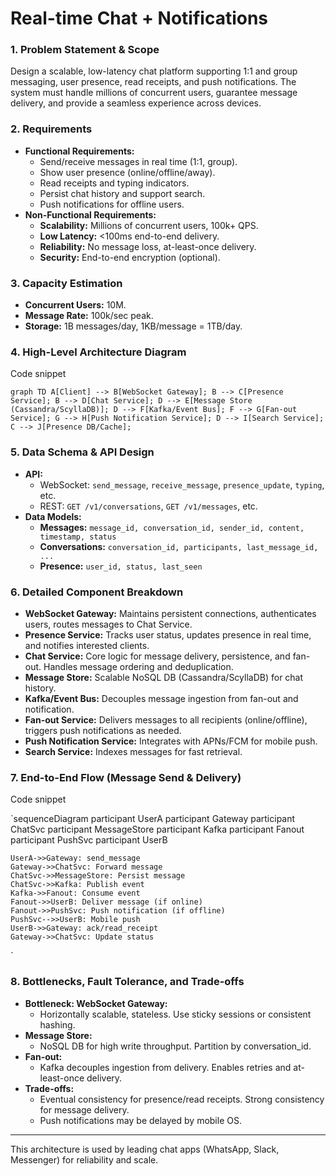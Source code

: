 # Real-time Chat + Notifications

### 1. Problem Statement & Scope

Design a scalable, low-latency chat platform supporting 1:1 and group messaging, user presence, read receipts, and push notifications. The system must handle millions of concurrent users, guarantee message delivery, and provide a seamless experience across devices.

### 2. Requirements

- **Functional Requirements:**
    - Send/receive messages in real time (1:1, group).
    - Show user presence (online/offline/away).
    - Read receipts and typing indicators.
    - Persist chat history and support search.
    - Push notifications for offline users.
- **Non-Functional Requirements:**
    - **Scalability:** Millions of concurrent users, 100k+ QPS.
    - **Low Latency:** <100ms end-to-end delivery.
    - **Reliability:** No message loss, at-least-once delivery.
    - **Security:** End-to-end encryption (optional).

### 3. Capacity Estimation

- **Concurrent Users:** 10M.
- **Message Rate:** 100k/sec peak.
- **Storage:** 1B messages/day, 1KB/message = 1TB/day.

### 4. High-Level Architecture Diagram

Code snippet

`graph TD
    A[Client] --> B[WebSocket Gateway];
    B --> C[Presence Service];
    B --> D[Chat Service];
    D --> E[Message Store (Cassandra/ScyllaDB)];
    D --> F[Kafka/Event Bus];
    F --> G[Fan-out Service];
    G --> H[Push Notification Service];
    D --> I[Search Service];
    C --> J[Presence DB/Cache];
`

### 5. Data Schema & API Design

- **API:**
    - WebSocket: `send_message`, `receive_message`, `presence_update`, `typing`, etc.
    - REST: `GET /v1/conversations`, `GET /v1/messages`, etc.
- **Data Models:**
    - **Messages:** `message_id, conversation_id, sender_id, content, timestamp, status`
    - **Conversations:** `conversation_id, participants, last_message_id, ...`
    - **Presence:** `user_id, status, last_seen`

### 6. Detailed Component Breakdown

- **WebSocket Gateway:** Maintains persistent connections, authenticates users, routes messages to Chat Service.
- **Presence Service:** Tracks user status, updates presence in real time, and notifies interested clients.
- **Chat Service:** Core logic for message delivery, persistence, and fan-out. Handles message ordering and deduplication.
- **Message Store:** Scalable NoSQL DB (Cassandra/ScyllaDB) for chat history.
- **Kafka/Event Bus:** Decouples message ingestion from fan-out and notification.
- **Fan-out Service:** Delivers messages to all recipients (online/offline), triggers push notifications as needed.
- **Push Notification Service:** Integrates with APNs/FCM for mobile push.
- **Search Service:** Indexes messages for fast retrieval.

### 7. End-to-End Flow (Message Send & Delivery)

Code snippet

`sequenceDiagram
    participant UserA
    participant Gateway
    participant ChatSvc
    participant MessageStore
    participant Kafka
    participant Fanout
    participant PushSvc
    participant UserB

    UserA->>Gateway: send_message
    Gateway->>ChatSvc: Forward message
    ChatSvc->>MessageStore: Persist message
    ChatSvc->>Kafka: Publish event
    Kafka->>Fanout: Consume event
    Fanout->>UserB: Deliver message (if online)
    Fanout->>PushSvc: Push notification (if offline)
    PushSvc-->>UserB: Mobile push
    UserB->>Gateway: ack/read_receipt
    Gateway->>ChatSvc: Update status
`

### 8. Bottlenecks, Fault Tolerance, and Trade-offs

- **Bottleneck: WebSocket Gateway:**
    - Horizontally scalable, stateless. Use sticky sessions or consistent hashing.
- **Message Store:**
    - NoSQL DB for high write throughput. Partition by conversation_id.
- **Fan-out:**
    - Kafka decouples ingestion from delivery. Enables retries and at-least-once delivery.
- **Trade-offs:**
    - Eventual consistency for presence/read receipts. Strong consistency for message delivery.
    - Push notifications may be delayed by mobile OS.

---

This architecture is used by leading chat apps (WhatsApp, Slack, Messenger) for reliability and scale.
